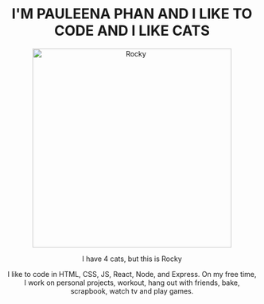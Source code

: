<div align="center">
  <h1>I'M PAULEENA PHAN AND I LIKE TO CODE AND I LIKE CATS</h1>
  <img src="https://github.com/user-attachments/assets/e590dfea-1582-412b-b17b-3d6ebed1f757" alt="Rocky" width="400"/>
  <p> I have 4 cats, but this is Rocky </p>
  <p> I like to code in HTML, CSS, JS, React, Node, and Express. On my free time, I work on personal projects, workout, hang out with friends, bake, scrapbook, watch tv and play games. </p>
</div>
